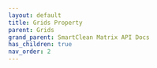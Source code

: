 ```yaml
---
layout: default
title: Grids Property
parent: Grids
grand_parent: SmartClean Matrix API Docs
has_children: true
nav_order: 2
---
```


